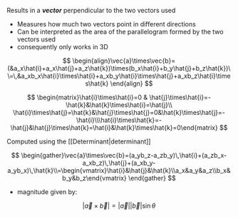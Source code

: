 Results in a ***vector*** perpendicular to the two vectors used

- Measures how much two vectors point in different directions
- Can be interpreted as the area of the parallelogram formed by the two vectors used
- consequently only works in 3D

$$
\begin{align}\vec{a}\times\vec{b}=(&a_x\hat{i}+a_x\hat{j}+a_z\hat{k})\times(b_x\hat{i}+b_y\hat{j}+b_z\hat{k})\\=\,&a_xb_x\hat{i}\times\hat{i}+a_xb_y\hat{i}\times\hat{j}+a_xb_z\hat{i}\times\hat{k}
\end{align}
$$

$$
\begin{matrix}\hat{i}\times\hat{i}=0 & \hat{j}\times\hat{i}=-\hat{k}&\hat{k}\times\hat{i}=\hat{j}\\
\hat{i}\times\hat{j}=\hat{k}&\hat{j}\times\hat{j}=0&\hat{k}\times\hat{j}=-\hat{i}\\\hat{i}\times\hat{k}=-\hat{j}&\hat{j}\times\hat{k}=\hat{i}&\hat{k}\times\hat{k}=0\end{matrix}
$$

Computed using the [[Determinant|determinant]]

$$
\begin{gather}\vec{a}\times\vec{b}=(a_yb_z-a_zb_y)\,\hat{i}+(a_zb_x-a_xb_z)\,\hat{j}+(a_xb_y-a_yb_x)\,\hat{k}\\=\begin{vmatrix}\hat{i}&\hat{j}&\hat{k}\\a_x&a_y&a_z\\b_x&b_y&b_z\end{vmatrix}
\end{gather}
$$

- magnitude given by:

$$
|\vec{a}\times\vec{b}|=|\vec{a}||\vec{b}|\sin\theta
$$

